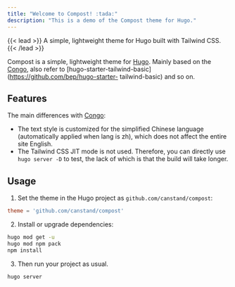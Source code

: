 ```yaml
---
title: "Welcome to Compost! :tada:"
description: "This is a demo of the Compost theme for Hugo."
---
```


{{< lead >}}
A simple, lightweight theme for Hugo built with Tailwind CSS.
{{< /lead >}}

Compost is a simple, lightweight theme for [Hugo](https://gohugo.io). Mainly based on the [Congo](https://github.com/jpanther/congo), also refer to [hugo-starter-tailwind-basic](https://github.com/bep/hugo-starter- tailwind-basic) and so on.

## Features

The main differences with [Congo](https://github.com/jpanther/congo):

- The text style is customized for the simplified Chinese language (automatically applied when lang is zh), which does not affect the entire site English.
- The Tailwind CSS JIT mode is not used. Therefore, you can directly use `hugo server -D` to test, the lack of which is that the build will take longer.

## Usage

1. Set the theme in the Hugo project as `github.com/canstand/compost`:

```toml
theme = 'github.com/canstand/compost'
```

2. Install or upgrade dependencies:

```bash
hugo mod get -u
hugo mod npm pack
npm install
```

3. Then run your project as usual.

```bash
hugo server
```
